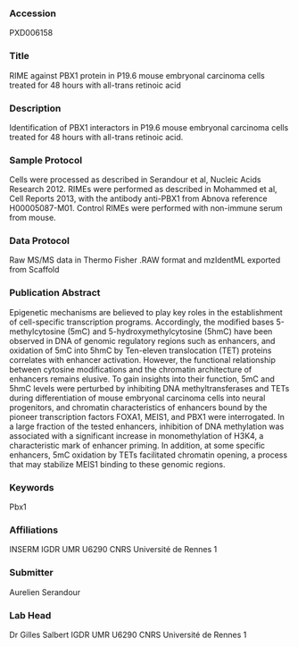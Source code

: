 ### Accession
PXD006158

### Title
RIME against PBX1 protein in P19.6 mouse embryonal carcinoma cells treated for 48 hours with all-trans retinoic acid

### Description
Identification of PBX1 interactors in P19.6 mouse embryonal carcinoma cells treated for 48 hours with all-trans retinoic acid.

### Sample Protocol
Cells were processed as described in Serandour et al, Nucleic Acids Research 2012. RIMEs were performed as described in Mohammed et al, Cell Reports 2013, with the antibody anti-PBX1 from Abnova reference H00005087-M01. Control RIMEs were performed with non-immune serum from mouse.

### Data Protocol
Raw MS/MS data in Thermo Fisher .RAW format and mzIdentML exported from Scaffold

### Publication Abstract
Epigenetic mechanisms are believed to play key roles in the establishment of cell-specific transcription programs. Accordingly, the modified bases 5-methylcytosine (5mC) and 5-hydroxymethylcytosine (5hmC) have been observed in DNA of genomic regulatory regions such as enhancers, and oxidation of 5mC into 5hmC by Ten-eleven translocation (TET) proteins correlates with enhancer activation. However, the functional relationship between cytosine modifications and the chromatin architecture of enhancers remains elusive. To gain insights into their function, 5mC and 5hmC levels were perturbed by inhibiting DNA methyltransferases and TETs during differentiation of mouse embryonal carcinoma cells into neural progenitors, and chromatin characteristics of enhancers bound by the pioneer transcription factors FOXA1, MEIS1, and PBX1 were interrogated. In a large fraction of the tested enhancers, inhibition of DNA methylation was associated with a significant increase in monomethylation of H3K4, a characteristic mark of enhancer priming. In addition, at some specific enhancers, 5mC oxidation by TETs facilitated chromatin opening, a process that may stabilize MEIS1 binding to these genomic regions.

### Keywords
Pbx1

### Affiliations
INSERM
IGDR UMR U6290 CNRS Université de Rennes 1

### Submitter
Aurelien Serandour

### Lab Head
Dr Gilles Salbert
IGDR UMR U6290 CNRS Université de Rennes 1



